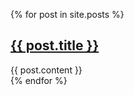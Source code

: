 {% for post in site.posts %}
  <div class="post">
    <h2><a href="{{ post.url }}">{{ post.title }}</a></h2>
    <div class="summary">{{ post.content }}</div>
  </div>
{% endfor %}

